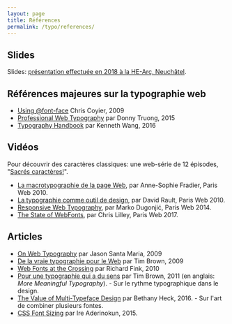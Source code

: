 ```yaml
---
layout: page
title: Références
permalink: /typo/references/
---
```


## Slides

Slides: [présentation effectuée en 2018 à la HE-Arc, Neuchâtel](https://www.slideshare.net/xsetpointer/typographie-notions-de-design-graphique-hearc-2018).

## Références majeures sur la typographie web

<div class="cards"></div>

- [Using @font-face](https://css-tricks.com/snippets/css/using-font-face/) Chris Coyier, 2009
- [Professional Web Typography](https://prowebtype.com/) par Donny Truong, 2015
- [Typography Handbook](http://typographyhandbook.com/) par Kenneth Wang, 2016 

## Vidéos

Pour découvrir des caractères classiques: une web-série de 12 épisodes, "[Sacrés caractères!](https://www.franceculture.fr/litterature/sacres-caracteres-une-webserie-de-12-films-courts-sur-des-polices-qui-ont-du-caractere)".

- [La macrotypographie de la page Web](https://www.paris-web.fr/2010/conferences/macrotypographie-page-web.php), par Anne-Sophie Fradier, Paris Web 2010.
- [La typographie comme outil de design](https://www.paris-web.fr/2010/conferences/la-typographie-comme-outil-de-design.php), par David Rault, Paris Web 2010.
- [Responsive Web Typography](https://www.paris-web.fr/2014/conferences/responsive-web-typography.php), par Marko Dugonjić, Paris Web 2014.
- [The State of WebFonts](https://www.paris-web.fr/2017/conferences/the-state-of-webfonts.php), par Chris Lilley, Paris Web 2017.

## Articles

<div class="cards"></div>

- [On Web Typography](http://alistapart.com/article/on-web-typography) par Jason Santa Maria, 2009
- [De la vraie typographie pour le Web](http://www.pompage.net/traduction/de-la-vraie-typographie-pour-le-web) par Tim Brown, 2009
- [Web Fonts at the Crossing](http://alistapart.com/article/fonts-at-the-crossing) par Richard Fink, 2010
- [Pour une typographie qui a du sens](http://www.pompage.net/traduction/pour-une-typographie-qui-a-du-sens) par Tim Brown, 2011 (en anglais: *More Meaningful Typography*). - Sur le rythme typographique dans le design.
- [The Value of Multi-Typeface Design](https://blog.prototypr.io/the-value-of-multi-typeface-design-ccd67227b0ee#.a6neeidbw) par Bethany Heck, 2016. - Sur l'art de combiner plusieurs fontes. 
- [CSS Font Sizing](https://bitsofco.de/css-font-sizing/) par Ire Aderinokun, 2015.



